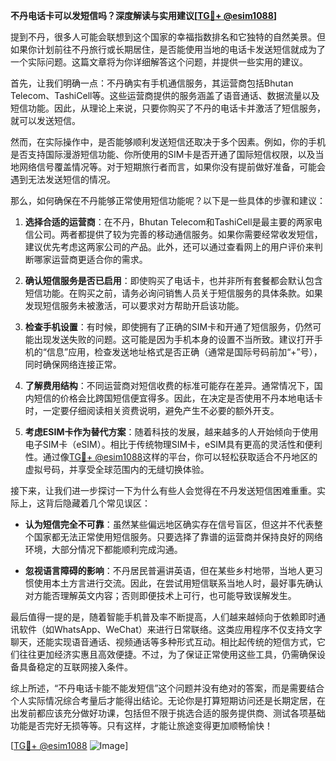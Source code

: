 **不丹电话卡可以发短信吗？深度解读与实用建议[[TG💪+ @esim1088](https://t.me/s/esim1088)]**

提到不丹，很多人可能会联想到这个国家的幸福指数排名和它独特的自然美景。但如果你计划前往不丹旅行或长期居住，是否能使用当地的电话卡发送短信就成为了一个实际问题。这篇文章将为你详细解答这个问题，并提供一些实用的建议。

首先，让我们明确一点：不丹确实有手机通信服务，其运营商包括Bhutan Telecom、TashiCell等。这些运营商提供的服务涵盖了语音通话、数据流量以及短信功能。因此，从理论上来说，只要你购买了不丹的电话卡并激活了短信服务，就可以发送短信。

然而，在实际操作中，是否能够顺利发送短信还取决于多个因素。例如，你的手机是否支持国际漫游短信功能、你所使用的SIM卡是否开通了国际短信权限，以及当地网络信号覆盖情况等。对于短期旅行者而言，如果你没有提前做好准备，可能会遇到无法发送短信的情况。

那么，如何确保在不丹能够正常使用短信功能呢？以下是一些具体的步骤和建议：

1. **选择合适的运营商**：在不丹，Bhutan Telecom和TashiCell是最主要的两家电信公司。两者都提供了较为完善的移动通信服务。如果你需要经常收发短信，建议优先考虑这两家公司的产品。此外，还可以通过查看网上的用户评价来判断哪家运营商更适合你的需求。

2. **确认短信服务是否已启用**：即使购买了电话卡，也并非所有套餐都会默认包含短信功能。在购买之前，请务必询问销售人员关于短信服务的具体条款。如果发现短信服务未被激活，可以要求对方帮助开启该功能。

3. **检查手机设置**：有时候，即使拥有了正确的SIM卡和开通了短信服务，仍然可能出现发送失败的问题。这可能是因为手机本身的设置不当所致。建议打开手机的“信息”应用，检查发送地址格式是否正确（通常是国际号码前加“+”号），同时确保网络连接正常。

4. **了解费用结构**：不同运营商对短信收费的标准可能存在差异。通常情况下，国内短信的价格会比跨国短信便宜得多。因此，在决定是否使用不丹本地电话卡时，一定要仔细阅读相关资费说明，避免产生不必要的额外开支。

5. **考虑ESIM卡作为替代方案**：随着科技的发展，越来越多的人开始倾向于使用电子SIM卡（eSIM）。相比于传统物理SIM卡，eSIM具有更高的灵活性和便利性。通过像[TG💪+ @esim1088](https://t.me/s/esim1088)这样的平台，你可以轻松获取适合不丹地区的虚拟号码，并享受全球范围内的无缝切换体验。

接下来，让我们进一步探讨一下为什么有些人会觉得在不丹发送短信困难重重。实际上，这背后隐藏着几个常见误区：

- **认为短信完全不可靠**：虽然某些偏远地区确实存在信号盲区，但这并不代表整个国家都无法正常使用短信服务。只要选择了靠谱的运营商并保持良好的网络环境，大部分情况下都能顺利完成沟通。
  
- **忽视语言障碍的影响**：不丹居民普遍讲英语，但在某些乡村地带，当地人更习惯使用本土方言进行交流。因此，在尝试用短信联系当地人时，最好事先确认对方能否理解英文内容；否则即便技术上可行，也可能导致误解发生。

最后值得一提的是，随着智能手机普及率不断提高，人们越来越倾向于依赖即时通讯软件（如WhatsApp、WeChat）来进行日常联络。这类应用程序不仅支持文字聊天，还能实现语音通话、视频通话等多种形式互动。相比起传统的短信方式，它们往往更加经济实惠且高效便捷。不过，为了保证正常使用这些工具，仍需确保设备具备稳定的互联网接入条件。

综上所述，“不丹电话卡能不能发短信”这个问题并没有绝对的答案，而是需要结合个人实际情况综合考量后才能得出结论。无论你是打算短期访问还是长期定居，在出发前都应该充分做好功课，包括但不限于挑选合适的服务提供商、测试各项基础功能是否完好无损等等。只有这样，才能让旅途变得更加顺畅愉快！

[[TG💪+ @esim1088](https://t.me/s/esim1088) ![Image](https://i.postimg.cc/4NQfJmqS/Snipaste-2025-05-13-00-14-12.png)]